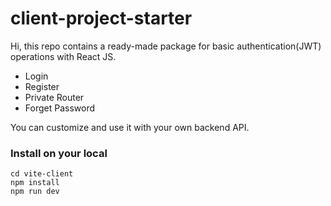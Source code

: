 # client-project-starter

Hi, this repo contains a ready-made package for basic authentication(JWT) operations with React JS.

- Login
- Register 
- Private Router
- Forget Password

You can customize and use it with your own backend API.


### Install on your local
```
cd vite-client
npm install
npm run dev
```
